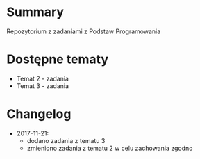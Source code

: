# Summary
Repozytorium z zadaniami z Podstaw Programowania

# Dostępne tematy
* Temat 2 - zadania
* Temat 3 - zadania

# Changelog
* 2017-11-21:
    * dodano zadania z tematu 3
    * zmieniono zadania z tematu 2 w celu zachowania zgodno